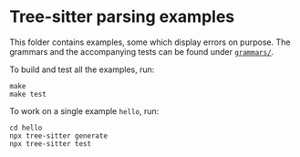 Tree-sitter parsing examples
==

This folder contains examples, some which display errors on purpose.
The grammars and the accompanying tests can be found under
[`grammars/`](grammars).

To build and test all the examples, run:
```
make
make test
```

To work on a single example `hello`, run:
```
cd hello
npx tree-sitter generate
npx tree-sitter test
```
